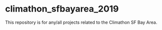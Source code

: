 # climathon_sfbayarea_2019
This repository is for any/all projects related to the Climathon SF Bay Area. 
